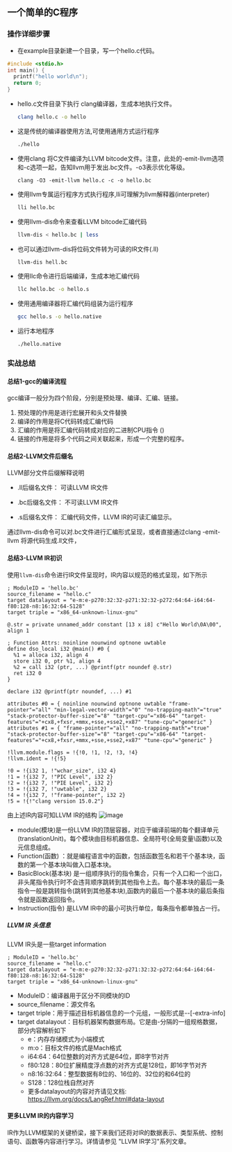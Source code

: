 ## 一个简单的C程序

### 操作详细步骤

- 在example目录新建一个目录，写一个hello.c代码。

```c
#include <stdio.h>
int main() {
  printf("hello world\n");
  return 0;
}
```

- hello.c文件目录下执行 clang编译器，生成本地执行文件。

  ```bash
  clang hello.c -o hello
  ```

- 这是传统的编译器使用方法,可使用通用方式运行程序

  ```bash
  ./hello
  ```

- 使用clang 将C文件编译为LLVM bitcode文件。注意，此处的-emit-llvm选项和-c选项一起，告知llvm用于发出.bc文件。-o3表示优化等级。

  ```
  clang -O3 -emit-llvm hello.c -c -o hello.bc 
  ```

- 使用llvm专属运行程序方式执行程序,lli可理解为llvm解释器(interpreter)

  ```bash
  lli hello.bc
  ```

- 使用llvm-dis命令来查看LLVM bitcode汇编代码

  ```bash
  llvm-dis < hello.bc | less
  ```

- 也可以通过llvm-dis将位码文件转为可读的IR文件(.ll)

  ```bash
  llvm-dis hell.bc
  ```

- 使用llc命令进行后端编译，生成本地汇编代码

  ```bash
  llc hello.bc -o hello.s
  ```

- 使用通用编译器将汇编代码组装为运行程序

  ```bash
  gcc hello.s -o hello.native 
  ```

- 运行本地程序

  ```bash
  ./hello.native
  ```

### 实战总结

#### 总结1-gcc的编译流程

gcc编译一般分为四个阶段，分别是预处理、编译、汇编、链接。

1. 预处理的作用是进行宏展开和头文件替换
2. 编译的作用是将C代码转成汇编代码   
3. 汇编的作用是将汇编代码转成对应的二进制CPU指令   ()
4. 链接的作用是将多个代码之间关联起来，形成一个完整的程序。

#### 总结2-LLVM文件后缀名

LLVM部分文件后缀解释说明

- .ll后缀名文件：   可读LLVM IR文件

- .bc后缀名文件： 不可读LLVM IR文件

- .s后缀名文件：    汇编代码文件，LLVM IR的可读汇编显示。

通过llvm-dis命令可以对.bc文件进行汇编形式呈现，或者直接通过clang -emit-llvm 将源代码生成.ll文件，

#### 总结3-LLVM IR初识

使用``llvm-dis``命令进行IR文件呈现时，IR内容以规范的格式呈现，如下所示

```assembly
; ModuleID = 'hello.bc'
source_filename = "hello.c"
target datalayout = "e-m:e-p270:32:32-p271:32:32-p272:64:64-i64:64-f80:128-n8:16:32:64-S128"
target triple = "x86_64-unknown-linux-gnu"

@.str = private unnamed_addr constant [13 x i8] c"Hello World\0A\00", align 1

; Function Attrs: noinline nounwind optnone uwtable
define dso_local i32 @main() #0 {
  %1 = alloca i32, align 4
  store i32 0, ptr %1, align 4
  %2 = call i32 (ptr, ...) @printf(ptr noundef @.str)
  ret i32 0
}

declare i32 @printf(ptr noundef, ...) #1

attributes #0 = { noinline nounwind optnone uwtable "frame-pointer"="all" "min-legal-vector-width"="0" "no-trapping-math"="true" "stack-protector-buffer-size"="8" "target-cpu"="x86-64" "target-features"="+cx8,+fxsr,+mmx,+sse,+sse2,+x87" "tune-cpu"="generic" }
attributes #1 = { "frame-pointer"="all" "no-trapping-math"="true" "stack-protector-buffer-size"="8" "target-cpu"="x86-64" "target-features"="+cx8,+fxsr,+mmx,+sse,+sse2,+x87" "tune-cpu"="generic" }

!llvm.module.flags = !{!0, !1, !2, !3, !4}
!llvm.ident = !{!5}

!0 = !{i32 1, !"wchar_size", i32 4}
!1 = !{i32 7, !"PIC Level", i32 2}
!2 = !{i32 7, !"PIE Level", i32 2}
!3 = !{i32 7, !"uwtable", i32 2}
!4 = !{i32 7, !"frame-pointer", i32 2}
!5 = !{!"clang version 15.0.2"}
```

由上述IR内容可知LLVM IR的结构
![image](https://user-images.githubusercontent.com/62282139/204068029-5b81b7c3-8b28-4ab1-9848-866f1a28f8d4.png)


- module(模块)是一份LLVM IR的顶层容器，对应于编译前端的每个翻译单元(translationUnit)。每个模块由目标机器信息、全局符号(全局变量\函数)以及元信息组成。
- Function(函数) ：就是编程语言中的函数，包括函数签名和若干个基本块，函数的第一个基本块叫做入口基本块。
- BasicBlock(基本块) 是一组顺序执行的指令集合，只有一个入口和一个出口，非头尾指令执行时不会违背顺序跳转到其他指令上去。每个基本块的最后一条指令一般是跳转指令(跳转到其他基本块),函数内的最后一个基本块的最后条指令就是函数返回指令。
- Instruction(指令) 是LLVM IR中的最小可执行单位，每条指令都单独占一行。

##### LLVM IR 头信息

LLVM IR头是一些target information

```assembly
; ModuleID = 'hello.bc'
source_filename = "hello.c"
target datalayout = "e-m:e-p270:32:32-p271:32:32-p272:64:64-i64:64-f80:128-n8:16:32:64-S128"
target triple = "x86_64-unknown-linux-gnu"
```

- ModuleID：编译器用于区分不同模块的ID
- source_filename：源文件名
- target triple：用于描述目标机器信息的一个元组，一般形式是<architecture>-<vendor>-<system>[-extra-info]
- target datalayout：目标机器架构数据布局。它是由-分隔的一组规格数据，部分内容解析如下
  - e：内存存储模式为小端模式
  - m:o：目标文件的格式是Mach格式
  - i64:64：64位整数的对齐方式是64位，即8字节对齐
  - f80:128：80位扩展精度浮点数的对齐方式是128位，即16字节对齐
  - n8:16:32:64：整型数据有8位的、16位的、32位的和64位的
  - S128：128位栈自然对齐
  - 更多datalayout的内容对齐请见文档: https://llvm.org/docs/LangRef.html#data-layout

#### 更多LLVM IR的内容学习

IR作为LLVM框架的关键桥梁，接下来我们还将对IR的数据表示、类型系统、控制语句、函数等内容进行学习。详情请参见 "LLVM IR学习"系列文章。


